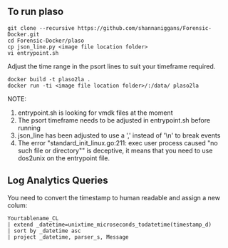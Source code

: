 ## To run plaso
```
git clone --recursive https://github.com/shannaniggans/Forensic-Docker.git
cd Forensic-Docker/plaso
cp json_line.py <image file location folder>
vi entrypoint.sh
```
Adjust the time range in the psort lines to suit your timeframe required.
```
docker build -t plaso2la .
docker run -ti <image file location folder>/:/data/ plaso2la
```
NOTE:
1. entrypoint.sh is looking for vmdk files at the moment
2. The psort timeframe needs to be adjusted in entrypoint.sh before running
3. json_line has been adjusted to use a ',' instead of '\n' to break events
4. The error "standard_init_linux.go:211: exec user process caused "no such file or directory"" is deceptive, it means that you need to use dos2unix on the entrypoint file.


## Log Analytics Queries

You need to convert the timestamp to human readable and assign a new colum:
```
Yourtablename_CL
| extend _datetime=unixtime_microseconds_todatetime(timestamp_d)
| sort by _datetime asc
| project _datetime, parser_s, Message
```
